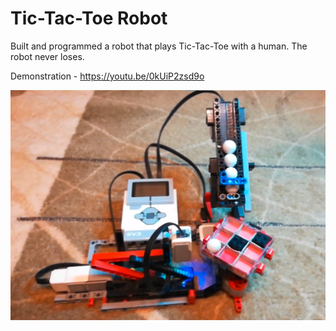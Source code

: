 # Tic-Tac-Toe Robot
Built and programmed a robot that plays Tic-Tac-Toe with a human. The robot never loses.

Demonstration - https://youtu.be/0kUiP2zsd9o

![](https://github.com/andreicop/Personal-Projects/blob/main/Tic-Tac-Toe%20Robot/Tic-Tac_Toe_robot.png)
